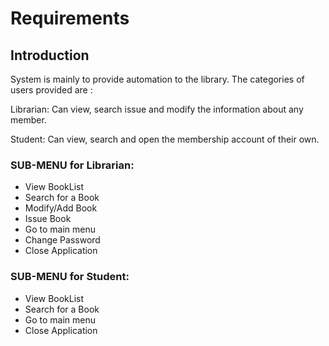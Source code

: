 # Requirements
## Introduction
System is mainly to provide automation to the library. The categories of users provided are :

Librarian: Can view, search issue and modify the information about any member.

Student: Can view, search and open the membership account of their own. 

### SUB-MENU for Librarian:
* View BookList
* Search for a Book
* Modify/Add Book
* Issue Book
* Go to main menu
* Change Password
* Close Application

### SUB-MENU for Student:
* View BookList
* Search for a Book
* Go to main menu
* Close Application
